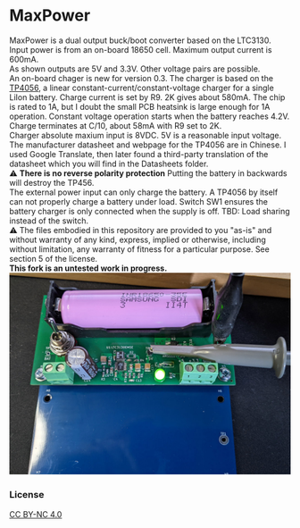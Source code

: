 # MaxPower
MaxPower is a dual output buck/boot converter based on the LTC3130. Input power is from an on-board 18650 cell.
Maximum output current is 600mA.<br> 
As shown outputs are 5V and 3.3V. Other voltage pairs are possible. <br>
An on-board chager is new for version 0.3. The charger is based on the [TP4056](https://jlcpcb.com/partdetail/17264-TP4056_42ESOP8/C16581), a linear constant-current/constant-voltage charger for a single LiIon battery. Charge current is set by R9. 2K gives about 580mA. The chip is rated to 1A, but I doubt the small PCB heatsink is large enough for 1A operation. Constant voltage operation starts when the battery reaches 4.2V. Charge terminates at C/10, about 58mA with R9 set to 2K.<br>
Charger absolute maxium input is 8VDC. 5V is a reasonable input voltage. 
The manufacturer datasheet and webpage for the TP4056 are in Chinese. I used Google Translate, then later found a third-party translation of the datasheet which you will find in the Datasheets folder. <br>
:warning: **There is no reverse polarity protection** Putting the battery in backwards will destroy the TP456. <br>
The external power input can only charge the battery. A TP4056 by itself can not properly charge a battery under load. Switch SW1 ensures the battery charger is only connected when the supply is off. TBD: Load sharing instead of the switch.<br> 
:warning: The files embodied in this repository are provided to you "as-is" and without warranty of any kind, express, implied or otherwise, including without limitation, any warranty of fitness for a particular purpose. See section 5 of the license. <br>
**This fork is an untested work in progress.** 
![Assembled MaxPower](_pictures/MaxPowerComplete.jpg)

### License
[CC BY-NC 4.0](LICENSE.md)


